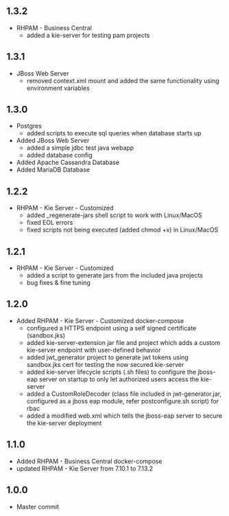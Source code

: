 ## 1.3.2
- RHPAM - Business Central
  - added a kie-server for testing pam projects

## 1.3.1
- JBoss Web Server
  - removed context.xml mount and added the same functionality using environment variables

## 1.3.0
- Postgres
  - added scripts to execute sql queries when database starts up
- Added JBoss Web Server
  - added a simple jdbc test java webapp
  - added database config
- Added Apache Cassandra Database
- Added MariaDB Database

## 1.2.2
- RHPAM - Kie Server - Customized
  - added _regenerate-jars shell script to work with Linux/MacOS
  - fixed EOL errors
  - fixed scripts not being executed (added chmod +x) in Linux/MacOS

## 1.2.1
- RHPAM - Kie Server - Customized
  - added a script to generate jars from the included java projects
  - bug fixes & fine tuning

## 1.2.0
- Added RHPAM - Kie Server - Customized docker-compose
  - configured a HTTPS endpoint using a self signed certificate (sandbox.jks)
  - added kie-server-extension jar file and project which adds a custom kie-server endpoint with user-defined behavior
  - added jwt_generator project to generate jwt tokens using sandbox.jks cert for testing the now secured kie-server
  - added kie-server lifecycle scripts (.sh files) to configure the jboss-eap server on startup to only let authorized users access the kie-server
  - added a CustomRoleDecoder (class file included in jwt-generator.jar, configured as a jboss eap module, refer postconfigure.sh script) for rbac
  - added a modified web.xml which tells the jboss-eap server to secure the kie-server deployment

## 1.1.0
- Added RHPAM - Business Central docker-compose
- updated RHPAM - Kie Server from 7.10.1 to 7.13.2

## 1.0.0
- Master commit